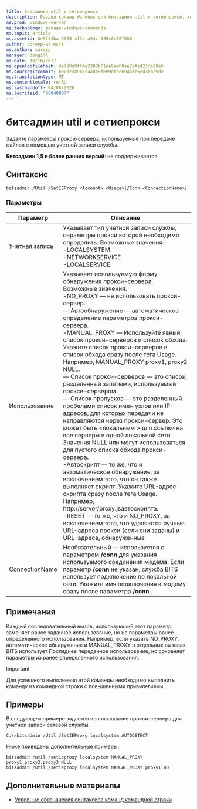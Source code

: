 ```yaml
---
title: битсадмин util и сетиепрокси
description: Раздел команд Windows для битсадмин util и сетиепрокси, который задает параметры прокси-сервера, используемые при передаче файлов с помощью учетной записи службы.
ms.prod: windows-server
ms.technology: manage-windows-commands
ms.topic: article
ms.assetid: 0e9f31ba-3070-4ffd-a94c-388c8d78f688
author: coreyp-at-msft
ms.author: coreyp
manager: dongill
ms.date: 10/16/2017
ms.openlocfilehash: 4e7d8a9ff4e2388b61ee5ae00ae7afe421de68e6
ms.sourcegitcommit: b00d7c8968c4adc8f699dbee694afe6ed36bc9de
ms.translationtype: MT
ms.contentlocale: ru-RU
ms.lasthandoff: 04/08/2020
ms.locfileid: "80848887"
---
```

# <a name="bitsadmin-util-and-setieproxy"></a>битсадмин util и сетиепрокси

Задайте параметры прокси-сервера, используемые при передаче файлов с помощью учетной записи службы.

**Битсадмин 1,5 и более ранних версий**: не поддерживается.

## <a name="syntax"></a>Синтаксис

```
bitsadmin /Util /SetIEProxy <Account> <Usage>[/Conn <ConnectionName>]
```

### <a name="parameters"></a>Параметры

|Параметр|Описание|
|---------|-----------|
|Учетная запись|Указывает тип учетной записи службы, параметры прокси которой необходимо определить. Возможные значения:</br>-LOCALSYSTEM</br>-NETWORKSERVICE</br>-LOCALSERVICE|
|Использование|Указывает используемую форму обнаружения прокси-сервера. Возможные значения:</br>-NO_PROXY — не использовать прокси-сервер.</br>— Автообнаружение — автоматическое определение параметров прокси-сервера.</br>-MANUAL_PROXY — Используйте явный список прокси-серверов и список обхода. Укажите список прокси-серверов и список обхода сразу после тега Usage. Например, MANUAL_PROXY proxy1, proxy2 NULL.</br>    — Список прокси-серверов — это список, разделенный запятыми, используемый прокси-сервером.</br>    — Список пропусков — это разделенный пробелами список имен узлов или IP-адресов, для которых передачи не направляются через прокси-сервер. Это может быть \<локальным > для ссылки на все серверы в одной локальной сети. Значения NULL или могут использоваться для пустого списка обхода прокси-сервера.</br>-Автоскрипт — то же, что и автоматическое обнаружение, за исключением того, что он также выполняет скрипт. Укажите URL-адрес скрипта сразу после тега Usage. Например, http://server/proxy.jsавтоскрипта.</br>-RESET — то же, что и NO_PROXY, за исключением того, что удаляются ручные URL-адреса прокси (если они заданы) и URL-адреса, обнаруженные|
|ConnectionName|Необязательный — используется с параметром **/conn** для указания используемого соединения модема. Если параметр **/conn** не указан, служба BITS использует подключение по локальной сети. Укажите имя подключения к модему сразу после параметра **/conn** .|

## <a name="remarks"></a>Примечания

Каждый последовательный вызов, использующий этот параметр, заменяет ранее заданное использование, но не параметры ранее определенного использования. Например, если указать NO_PROXY, автоматическое обнаружение и MANUAL_PROXY в отдельных вызовах, BITS использует Последнее переданное использование, но сохраняет параметры из ранее определенного использования.

> [!IMPORTANT]
> Для успешного выполнения этой команды необходимо выполнить команду из командной строки с повышенными привилегиями.

## <a name="examples"></a>Примеры

В следующем примере задается использование прокси-сервера для учетной записи сетевой службы.

```
C:\>bitsadmin /Util /SetIEProxy localsystem AUTODETECT
```

Ниже приведены дополнительные примеры.

```
bitsadmin /util /setieproxy localsystem MANUAL_PROXY proxy1,proxy2,proxy3 NULL
bitsadmin /util /setieproxy localsystem MANUAL_PROXY proxy1:80 
```

## <a name="additional-references"></a>Дополнительные материалы

- [Условные обозначения синтаксиса команд командной строки](command-line-syntax-key.md)